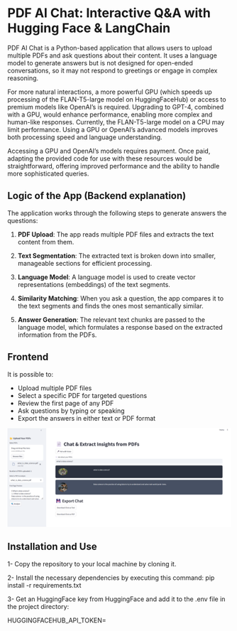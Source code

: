 # PDF AI Chat: Interactive Q&A with Hugging Face & LangChain

PDF AI Chat is a Python-based application that allows users to upload multiple PDFs and ask questions about their content. It uses a language model to generate answers but is not designed for open-ended conversations, so it may not respond to greetings or engage in complex reasoning.

For more natural interactions, a more powerful GPU (which speeds up processing of the FLAN-T5-large model on HuggingFaceHub) or access to premium models like OpenAI’s is required. Upgrading to GPT-4, combined with a GPU, would enhance performance, enabling more complex and human-like responses. Currently, the FLAN-T5-large model on a CPU may limit performance. Using a GPU or OpenAI’s advanced models improves both processing speed and language understanding.

Accessing a GPU and OpenAI’s models requires payment. Once paid, adapting the provided code for use with these resources would be straightforward, offering improved performance and the ability to handle more sophisticated queries.

## Logic of the App (Backend explanation)

The application works through the following steps to generate answers the questions:

1. **PDF Upload**: The app reads multiple PDF files and extracts the text content from them.

2. **Text Segmentation**: The extracted text is broken down into smaller, manageable sections for efficient processing.

3. **Language Model**: A language model is used to create vector representations (embeddings) of the text segments.

4. **Similarity Matching**: When you ask a question, the app compares it to the text segments and finds the ones most semantically similar.

5. **Answer Generation**: The relevant text chunks are passed to the language model, which formulates a response based on the extracted information from the PDFs.

## Frontend

It is possible to:

- Upload multiple PDF files
- Select a specific PDF for targeted questions
- Review the first page of any PDF
- Ask questions by typing or speaking
- Export the answers in either text or PDF format

![Example Image](images/ChatbotFrontend.png)

## Installation and Use

1- Copy the repository to your local machine by cloning it.

2- Install the necessary dependencies by executing this command: pip install -r requirements.txt

3- Get an HuggingFace key from HuggingFace and add it to the .env file in the project directory:

HUGGINGFACEHUB_API_TOKEN=






